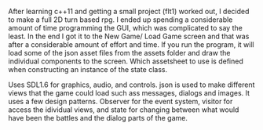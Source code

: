After learning c++11 and getting a small project (flt1) worked out, I decided to make a full 2D turn based rpg. I ended up spending a considerable amount of time programming the GUI, which was complicated to say the least. In the end I got it to the New Game/ Load Game screen and that was after a considerable amount of effort and time. If you run the program, it will load some of the json asset files from the assets folder and draw the individual components to the screen. Which assetsheet to use is defined when constructing an instance of the state class.

Uses SDL1.6 for graphics, audio, and controls. json is used to make different views that the game could load such ass messages, dialogs and images. It uses a few design patterns. Observer for the event system, visitor for access the idividual views, and state for changing between what would have been the battles and the dialog parts of the game.


